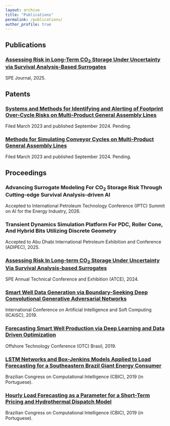 ```yaml
---
layout: archive
title: "Publications"
permalink: /publications/
author_profile: true
---
```


## Publications

### [Assessing Risk in Long-Term CO<sub>2</sub> Storage Under Uncertainty via Survival Analysis-Based Surrogates](https://doi.org/10.2118/220737-PA)
SPE Journal, 2025.

## Patents

### [Systems and Methods for Identifying and Alerting of Footprint Over-Cycle Risks on Multi-Product General Assembly Lines](https://image-ppubs.uspto.gov/dirsearch-public/print/downloadPdf/20240308781)
Filed March 2023 and published September 2024. Pending.

### [Methods for Simulating Conveyor Cycles on Multi-Product General Assembly Lines](https://image-ppubs.uspto.gov/dirsearch-public/print/downloadPdf/20240311730)
Filed March 2023 and published September 2024. Pending.

## Proceedings

### Advancing Surrogate Modeling For CO<sub>2</sub> Storage Risk Through Cutting-edge Survival Analysis-driven AI
Accepted to International Petroleum Technology Conference (IPTC) Summit on AI for the Energy Industry, 2026.

### Transient Dynamics Simulation Platform For PDC, Roller Cone, And Hybrid Bits Utilizing Discrete Geometry
Accepted to Abu Dhabi International Petroleum Exhibition and Conference (ADIPEC), 2025.

### [Assessing Risk In Long-term CO<sub>2</sub> Storage Under Uncertainty Via Survival Analysis-based Surrogates](https://doi.org/10.2118/220737-MS)
SPE Annual Technical Conference and Exhibition (ATCE), 2024.

### [Smart Well Data Generation via Boundary-Seeking Deep Convolutional Generative Adversarial Networks](https://doi.org/10.1007/978-3-030-20912-4_7)
International Conference on Artificial Intelligence and Soft Computing (ICAISC), 2019.

### [Forecasting Smart Well Production via Deep Learning and Data Driven Optimization](https://doi.org/10.4043/29861-MS)
Offshore Technology Conference (OTC) Brasil, 2019.

### [LSTM Networks and Box-Jenkins Models Applied to Load Forecasting for a Southeastern Brazil Giant Energy Consumer](https://doi.org/10.21528/CBIC2019-100)
Brazilian Congress on Computational Intelligence (CBIC), 2019 (in Portuguese).

### [Hourly Load Forecasting as a Parameter for a Short-Term Pricing and Hydrothermal Dispatch Model](https://doi.org/10.21528/CBIC2019-96)
Brazilian Congress on Computational Intelligence (CBIC), 2019 (in Portuguese).
